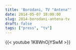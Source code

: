 ```yaml
---
title: 'Borodani, TV "Antena"'
date: 2014-05-07 18:00:00
slug: 2014-borodani-antena-tv
draft: false
tags: ["press", "tv"]
---
```


{{< youtube 1K8WnOjYSwM >}}

